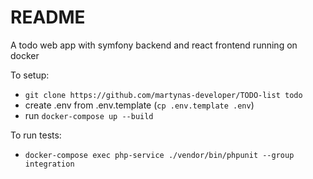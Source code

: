 # README #

A todo web app with symfony backend and react frontend running on docker

To setup:

* `git clone https://github.com/martynas-developer/TODO-list todo`
* create .env from .env.template (`cp .env.template .env`)
* run `docker-compose up --build`

To run tests:
* `docker-compose exec php-service ./vendor/bin/phpunit --group integration`

